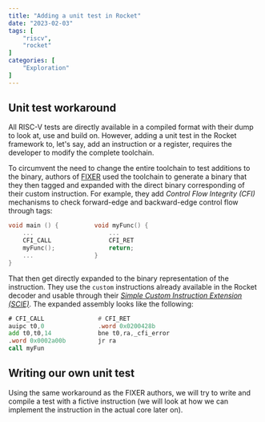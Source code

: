 ```yaml
---
title: "Adding a unit test in Rocket"
date: "2023-02-03"
tags: [
    "riscv",
    "rocket"
]
categories: [
    "Exploration"
]
---
```


## Unit test workaround

All RISC-V tests are directly available in a compiled format with their dump to look at, use and build on. However, adding a unit test in the Rocket framework to, let's say, add an instruction or a register, requires the developer to modify the complete toolchain.

To circumvent the need to change the entire toolchain to test additions to the binary, authors of [FIXER](https://ieeexplore.ieee.org/document/8714980) used the toolchain to generate a binary that they then tagged and expanded with the direct binary corresponding of their custom instruction. For example, they add *Control Flow Integrity (CFI)* mechanisms to check forward-edge and backward-edge control flow through tags:

```C
void main () {          void myFunc() {
    ...                     ...
    CFI_CALL                CFI_RET
    myFunc();               return;
    ...                 }
}
```

That then get directly expanded to the binary representation of the instruction. They use the `custom` instructions already available in the Rocket decoder and usable through their [*Simple Custom Instruction Extension (SCIE)*](https://github.com/chipsalliance/rocket-chip/blob/master/src/main/scala/scie/SCIE.scala). The expanded assembly looks like the following:

```asm
# CFI_CALL               # CFI_RET    
auipc t0,0               .word 0x0200428b
add t0,t0,14             bne t0,ra,_cfi_error
.word 0x0002a00b         jr ra
call myFun
```

## Writing our own unit test

Using the same workaround as the FIXER authors, we will try to write and compile a test with a fictive instruction (we will look at how we can implement the instruction in the actual core later on).